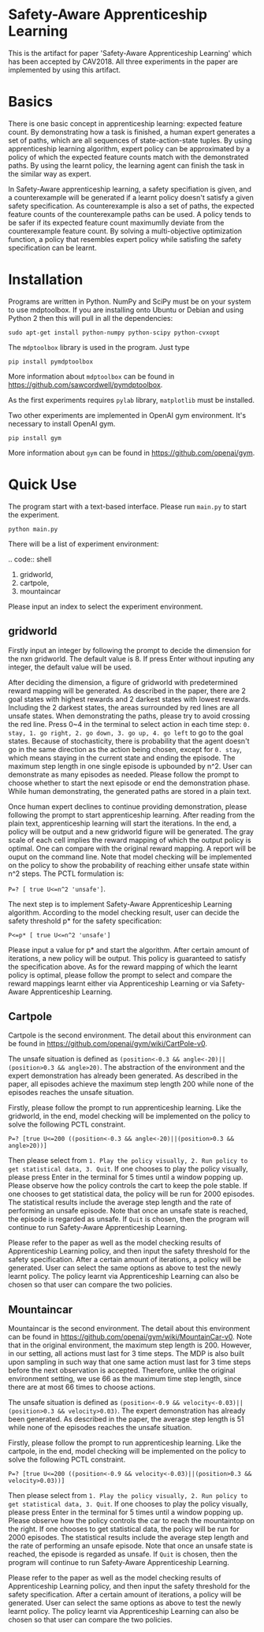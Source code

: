 Safety-Aware Apprenticeship Learning
======= 

This is the artifact for paper 'Safety-Aware Apprenticeship Learning'
which has been accepted by CAV2018. All three experiments in the paper are implemented
by using this artifact.

Basics
=======

There is one basic concept in apprenticeship learning: expected feature count. 
By demonstrating how a task is finished, a human expert generates a set of paths, 
which are all sequences of state-action-state tuples. 
By using apprenticeship learning algorithm, expert policy can be
approximated by a policy of which the expected feature counts match with the demonstrated paths.
By using the learnt policy, the learning agent can finish the task in the similar way as expert.

In Safety-Aware apprenticeship learning, a safety specifiation is given, and a counterexample will be
generated if a learnt policy doesn't satisfy a given safety specification. As counterexample is 
also a set of paths, the expected feature counts of the counterexample paths can be used. 
A policy tends to be safer if its expected feature count maximumlly deviate from the counterexample
feature count. By solving a multi-objective optimization function, a policy that resembles expert
policy while satisfing the safety specification can be learnt.


Installation
============
Programs are written in Python. NumPy and SciPy must be on your system to use mdptoolbox.
If you are installing onto Ubuntu or Debian and using Python 2 then this will pull in all the
dependencies:

  ``sudo apt-get install python-numpy python-scipy python-cvxopt``

The ``mdptoolbox`` library is used in the program. Just type

  ``pip install pymdptoolbox``
  
More information about ``mdptoolbox`` can be found in https://github.com/sawcordwell/pymdptoolbox.

As the first experiments requires ``pylab`` library, ``matplotlib`` must be installed.

Two other experiments are implemented in OpenAI gym environment. It's necessary to install OpenAI gym.

  ``pip install gym``
    
More information about ``gym`` can be found in https://github.com/openai/gym.

Quick Use
=========

The program start with a text-based interface. Please run ``main.py`` to start the experiment.

``python main.py``

There will be a list of experiment environment:

.. code:: shell
1. gridworld, 
2. cartpole,
3. mountaincar

Please input an index to select the experiment environment.


gridworld
---------
Firstly input an integer by following the prompt to decide the dimension for the nxn gridworld. 
The default value is 8. If press Enter without inputing any integer, the default value will be used.

After deciding the dimension, a figure of gridworld with predetermined reward mapping will be generated. As described in the paper, there are 2 goal states with highest rewards and 2 darkest states with lowest rewards. Including the 2 darkest states, the areas surrounded by red lines are all unsafe states. When demonstrating the paths, please try to avoid crossing the red line. Press 0~4 in the terminal to select action in each time step: ``0. stay, 1. go right, 2. go down, 3. go up, 4. go left`` to go to the goal states. Because of stochasticity, there is probability that the agent doesn't go in the same direction as the action being chosen, except for ``0. stay``, which means staying in the current state and ending the episode. The maximum step length in one single episode is upbounded by n^2. User can demonstrate as many episodes as needed. Please follow the prompt to choose whether to start the next episode or end the demonstration phase. While human demonstrating, the generated paths are stored in a plain text. 

Once human expert declines to continue providing demonstration, please following the prompt to start apprenticeship learning. After reading from the plain text, apprenticeship learning will start the iterations. In the end, a policy will be output and a new gridworld figure will be generated. The gray scale of each cell implies the reward mapping of which the output policy is optimal. One can compare with the original reward mapping. A report will be ouput on the command line. Note that model checking will be implemented on the policy to show the probability of reaching either unsafe state within n^2 steps. The PCTL formulation is: 

``P=? [ true U<=n^2 'unsafe']``. 

The next step is to implement Safety-Aware Apprenticeship Learning algorithm. According to the model checking result, user can decide the safety threshold p* for the safety specification:

``P<=p* [ true U<=n^2 'unsafe']`` 

Please input a value for p* and start the algorithm. After certain amount of iterations, a new policy will be output. This policy is guaranteed to satisfy the specification above. As for the reward mapping of which the learnt policy is optimal, please follow the prompt to select and compare the reward mappings learnt either via Apprenticeship Learning or via Safety-Aware Apprenticeship Learning. 

Cartpole
---------
Cartpole is the second environment. The detail about this environment can be found in https://github.com/openai/gym/wiki/CartPole-v0.

The unsafe situation is defined as ``(position<-0.3 && angle<-20)||(position>0.3 && angle>20)``. The abstraction of the environment and the expert demonstration has already been generated. As described in the paper, all episodes achieve the maximum step length 200 while none of the episodes reaches the unsafe situation. 

Firstly, please follow the prompt to run apprenticeship learning. Like the gridworld, in the end, model checking will be implemented on the policy to solve the following PCTL constraint.

``P=? [true U<=200 ((position<-0.3 && angle<-20)||(position>0.3 && angle>20))]``

Then please select from ``1. Play the policy visually, 2. Run policy to get statistical data, 3. Quit``. If one chooses to play the policy visually, please press Enter in the terminal for 5 times until a window popping up. Please observe how the policy controls the cart to keep the pole stable. If one chooses to get statistical data, the policy will be run for 2000 episodes. The statistical results include the average step length and the rate of performing an unsafe episode. Note that once an unsafe state is reached, the episode is regarded as unsafe. If ``Quit`` is chosen, then the program will continue to run Safety-Aware Apprenticeship Learning.

Please refer to the paper as well as the model checking results of Apprenticeship Learning policy, and then input the safety threshold for the safety specification. After a certain amount of iterations, a policy will be generated. User can select the same options as above to test the newly learnt policy. The policy learnt via Apprenticeship Learning can also be chosen so that user can compare the two policies.

Mountaincar
------------
Mountaincar is the second environment. The detail about this environment can be found in https://github.com/openai/gym/wiki/MountainCar-v0. Note that in the original environment, the maximum step length is 200. However, in our setting, all actions must last for 3 time steps. The MDP is also built upon sampling in such way that one same action must last for 3 time steps before the next observation is accepted. Therefore, unlike the original environment setting, we use 66 as the maximum time step length, since there are at most 66 times to choose actions. 

The unsafe situation is defined as ``(position<-0.9 && velocity<-0.03)||(position>0.3 && velocity>0.03)``. The expert demonstration has already been generated. As described in the paper, the average step length is 51 while none of the episodes reaches the unsafe situation. 

Firstly, please follow the prompt to run apprenticeship learning. Like the cartpole, in the end, model checking will be implemented on the policy to solve the following PCTL constraint.

``P=? [true U<=200 ((position<-0.9 && velocity<-0.03)||(position>0.3 && velocity>0.03))]``

Then please select from ``1. Play the policy visually, 2. Run policy to get statistical data, 3. Quit``. If one chooses to play the policy visually, please press Enter in the terminal for 5 times until a window popping up. Please observe how the policy controls the car to reach the mountaintop on the right. If one chooses to get statistical data, the policy will be run for 2000 episodes. The statistical results include the average step length and the rate of performing an unsafe episode. Note that once an unsafe state is reached, the episode is regarded as unsafe. If ``Quit`` is chosen, then the program will continue to run Safety-Aware Apprenticeship Learning.

Please refer to the paper as well as the model checking results of Apprenticeship Learning policy, and then input the safety threshold for the safety specification. After a certain amount of iterations, a policy will be generated. User can select the same options as above to test the newly learnt policy. The policy learnt via Apprenticeship Learning can also be chosen so that user can compare the two policies.



